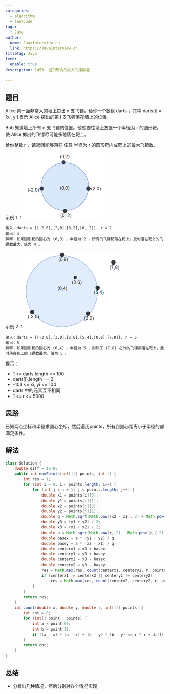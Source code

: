 ```yaml
---
categories:
  - algorithm
  - leetcode
tags:
  - Java
author: 
  name: JavaInterview.cn
  link: https://JavaInterview.cn
titleTag: Java
feed:
  enable: true
description: 1453. 圆形靶内的最大飞镖数量

---
```


## 题目
Alice 向一面非常大的墙上掷出 n 支飞镖。给你一个数组 darts ，其中 darts[i] = [xi, yi] 表示 Alice 掷出的第 i 支飞镖落在墙上的位置。

Bob 知道墙上所有 n 支飞镖的位置。他想要往墙上放置一个半径为 r 的圆形靶。使 Alice 掷出的飞镖尽可能多地落在靶上。

给你整数 r ，请返回能够落在 任意 半径为 r 的圆形靶内或靶上的最大飞镖数。



示例 1 ：
![sample_1_1806.png](../../../media/pictures/leetcode/sample_1_1806.png)

    输入：darts = [[-2,0],[2,0],[0,2],[0,-2]], r = 2
    输出：4
    解释：如果圆形靶的圆心为 (0,0) ，半径为 2 ，所有的飞镖都落在靶上，此时落在靶上的飞镖数最大，值为 4 。
示例 2 ：
![sample_2_1806.png](../../../media/pictures/leetcode/sample_2_1806.png)

    输入：darts = [[-3,0],[3,0],[2,6],[5,4],[0,9],[7,8]], r = 5
    输出：5
    解释：如果圆形靶的圆心为 (0,4) ，半径为 5 ，则除了 (7,8) 之外的飞镖都落在靶上，此时落在靶上的飞镖数最大，值为 5 。


提示：

* 1 <= darts.length <= 100
* darts[i].length == 2
* -104 <= xi, yi <= 104
* darts 中的元素互不相同
* 1 <= r <= 5000


## 思路

已知两点坐标和半径求圆心坐标，然后遍历points，所有到圆心距离小于半径的都满足条件。

## 解法
```java
class Solution {
    double diff = 1e-8;
    public int numPoints(int[][] points, int r) {
        int res = 1;
        for (int i = 0; i < points.length; i++) {
            for (int j = i + 1; j < points.length; j++) {
                double x1 = points[i][0];
                double y1 = points[i][1];
                double x2 = points[j][0];
                double y2 = points[j][1];
                double q = Math.sqrt(Math.pow((x2 - x1), 2) + Math.pow((y2 - y1), 2));
                double y3 = (y1 + y2) / 2;
                double x3 = (x1 + x2) / 2;
                double a = Math.sqrt(Math.pow(r, 2) - Math.pow((q / 2), 2));
                double basex = a * (y1 - y2) / q;
                double basey = a * (x2 - x1) / q;
                double centerx1 = x3 + basex;
                double centery1 = y3 + basey;
                double centerx2 = x3 - basex;
                double centery2 = y3 - basey;
                res = Math.max(res, count(centerx1, centery1, r, points));
                if (centerx1 != centerx2 || centery1 != centery2)
                    res = Math.max(res, count(centerx2, centery2, r, points));
            }
        }
        return res;
    }
    int count(double x, double y, double r, int[][] points) {
        int cnt = 0;
        for (int[] point : points) {
            int a = point[0];
            int b = point[1];
            if ((a - x) * (a - x) + (b - y) * (b - y) <= r * r + diff) cnt++;
        }
        return cnt;
    }
}

```

## 总结

- 分析出几种情况，然后分别对各个情况实现 
